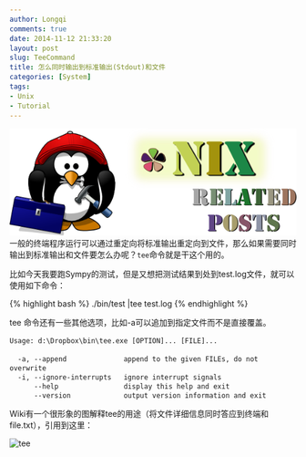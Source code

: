 ```yaml
---
author: Longqi
comments: true
date: 2014-11-12 21:33:20
layout: post
slug: TeeCommand
title: 怎么同时输出到标准输出(Stdout)和文件
categories: [System]
tags:
- Unix
- Tutorial
---
```

![unix](/public/images/unix.png)
一般的终端程序运行可以通过重定向将标准输出重定向到文件，那么如果需要同时输出到标准输出和文件要怎么办呢？`tee`命令就是干这个用的。

比如今天我要跑Sympy的测试，但是又想把测试结果到处到test.log文件，就可以使用如下命令：

{% highlight bash %}
./bin/test |tee test.log
{% endhighlight %}

tee 命令还有一些其他选项，比如-a可以追加到指定文件而不是直接覆盖。

	Usage: d:\Dropbox\bin\tee.exe [OPTION]... [FILE]...

	  -a, --append              append to the given FILEs, do not overwrite
	  -i, --ignore-interrupts   ignore interrupt signals
	      --help                display this help and exit
	      --version             output version information and exit

Wiki有一个很形象的图解释tee的用途（将文件详细信息同时答应到终端和file.txt），引用到这里：

![tee](https://upload.wikimedia.org/wikipedia/commons/2/24/Tee.svg)

